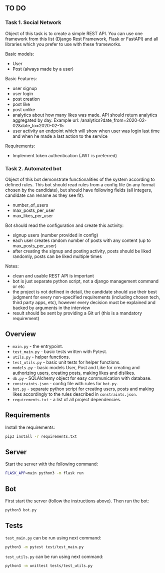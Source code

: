 ## TO DO

### Task 1. Social Network

Object of this task is to create a simple REST API. You can use one framework from this list (Django Rest Framework, Flask or FastAPI) and all libraries which you  prefer to use with these frameworks.

Basic models:
* User
* Post (always made by a user)

Basic Features:
* user signup
* user login
* post creation
* post like
* post unlike
* analytics about how many likes was made. API should return analytics aggregated by day. Example url:
/analytics?date_from=2020-02-02&date_to=2020-02-15
* user activity an endpoint which will show when user was login last time and when he made a last action to the service

Requirements:
* Implement token authentication (JWT is preferred)

### Task 2. Automated bot

Object of this bot demonstrate functionalities of the system according to defined rules. This bot
should read rules from a config file (in any format chosen by the candidate), but should have
following fields (all integers, candidate can rename as they see fit).
* number_of_users
* max_posts_per_user
* max_likes_per_user

Bot should read the configuration and create this activity:
* signup users (number provided in config)
* each user creates random number of posts with any content (up to
 max_posts_per_user)
* after creating the signup and posting activity, posts should be liked randomly, posts
 can be liked multiple times

Notes:
* clean and usable REST API is important
* bot is just separate python script, not a django management command or etc
* the project is not defined in detail, the candidate should use their best judgment for every non-specified requirements (including chosen tech, third party apps, etc), however every decision must be explained and backed by arguments in the interview
* result should be sent by providing a Git url (this is a mandatory requirement)

## Overview
* `main.py` - the entrypoint. 
* `test_main.py` - basic tests written with Pytest.
* `utils.py` - helper functions.
* `test_utils.py` - basic unit tests for helper functions.
* `models.py` - basic models User, Post and Like for creating and authorizing users, creating posts, making likes and dislikes.
* `db.py` - SQLAlchemy object for easy communication with database.
* `constraints.json` - config file with rules for `bot.py`.
* `bot.py` - separate python script for creating users, posts and making likes accordingly to the rules described in `constraints.json`.
* `requirements.txt` - a list of all project dependencies.

## Requirements
Install the requirements:
```bash
pip3 install -r requirements.txt
```
## Server
Start the server with the following command:  
```bash
FLASK_APP=main python3 -m flask run
```
## Bot
First start the server (follow the instructions above). Then run the bot:
```bash
python3 bot.py
```
## Tests
`test_main.py` can be run using next command:
```bash
python3 -m pytest test/test_main.py
```
`test_utils.py` can be run using next command:
```bash
python3 -m unittest tests/test_utils.py
```
